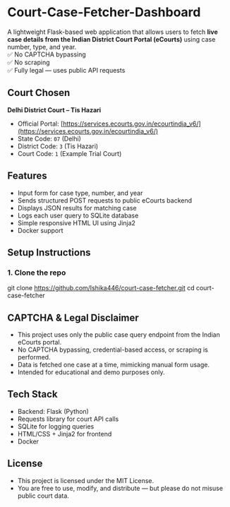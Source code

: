 # Court-Case-Fetcher-Dashboard
A lightweight Flask-based web application that allows users to fetch **live case details from the Indian District Court Portal (eCourts)** using case number, type, and year.  
✅ No CAPTCHA bypassing   
✅ No scraping   
✅ Fully legal — uses public API requests


##  Court Chosen
**Delhi District Court – Tis Hazari**

- Official Portal: [https://services.ecourts.gov.in/ecourtindia_v6/](https://services.ecourts.gov.in/ecourtindia_v6/)
- State Code: `07` (Delhi)
- District Code: `3` (Tis Hazari)
- Court Code: `1` (Example Trial Court)

##  Features

- Input form for case type, number, and year
- Sends structured POST requests to public eCourts backend
- Displays JSON results for matching case
- Logs each user query to SQLite database
- Simple responsive HTML UI using Jinja2
- Docker support


##  Setup Instructions

###  1. Clone the repo
git clone https://github.com/Ishika446/court-case-fetcher.git
cd court-case-fetcher

## CAPTCHA & Legal Disclaimer

- This project uses only the public case query endpoint from the Indian eCourts portal.
- No CAPTCHA bypassing, credential-based access, or scraping is performed.
- Data is fetched one case at a time, mimicking manual form usage.
- Intended for educational and demo purposes only.

 ## Tech Stack

- Backend: Flask (Python)
- Requests library for court API calls
- SQLite for logging queries
- HTML/CSS + Jinja2 for frontend
- Docker 

## License
- This project is licensed under the MIT License.
- You are free to use, modify, and distribute — but please do not misuse public court data.
